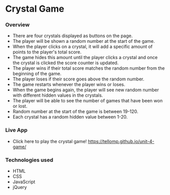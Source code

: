 # Crystal Game

### Overview

* There are four crystals displayed as buttons on the page.
* The player will be shown a random number at the start of the game.
* When the player clicks on a crystal, it will add a specific amount of points to the player's total score. 
* The game hides this amount until the player clicks a crystal and once the crystal is clicked the score counter is updated. 
* The player wins if their total score matches the random number from the beginning of the game.
* The player loses if their score goes above the random number.
* The game restarts whenever the player wins or loses.
* When the game begins again, the player will see new random number with different hidden values in the crystals.
* The player will be able to see the number of games that have been won or lost. 
* Random number at the start of the game is between 19-120.
* Each crystal has a random hidden value between 1-20.

### Live App

* Click here to play the crystal game! https://tellomp.github.io/unit-4-game/ 

### Technologies used
* HTML
* CSS
* JavaScript
* jQuery
